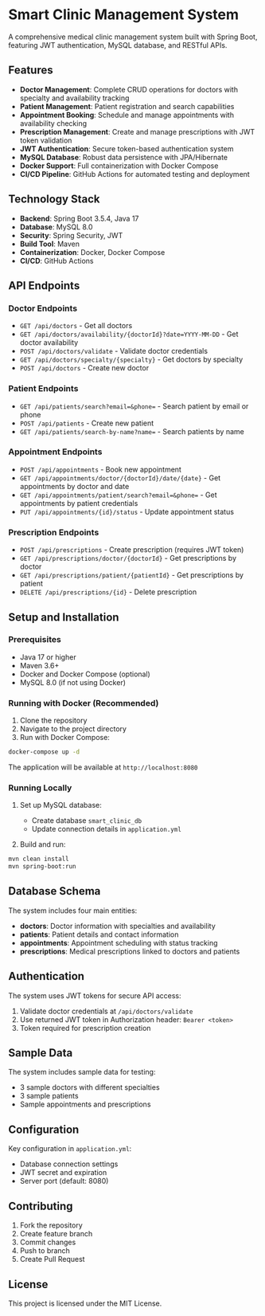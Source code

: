 # Smart Clinic Management System

A comprehensive medical clinic management system built with Spring Boot, featuring JWT authentication, MySQL database, and RESTful APIs.

## Features

- **Doctor Management**: Complete CRUD operations for doctors with specialty and availability tracking
- **Patient Management**: Patient registration and search capabilities
- **Appointment Booking**: Schedule and manage appointments with availability checking
- **Prescription Management**: Create and manage prescriptions with JWT token validation
- **JWT Authentication**: Secure token-based authentication system
- **MySQL Database**: Robust data persistence with JPA/Hibernate
- **Docker Support**: Full containerization with Docker Compose
- **CI/CD Pipeline**: GitHub Actions for automated testing and deployment

## Technology Stack

- **Backend**: Spring Boot 3.5.4, Java 17
- **Database**: MySQL 8.0
- **Security**: Spring Security, JWT
- **Build Tool**: Maven
- **Containerization**: Docker, Docker Compose
- **CI/CD**: GitHub Actions

## API Endpoints

### Doctor Endpoints

- `GET /api/doctors` - Get all doctors
- `GET /api/doctors/availability/{doctorId}?date=YYYY-MM-DD` - Get doctor availability
- `POST /api/doctors/validate` - Validate doctor credentials
- `GET /api/doctors/specialty/{specialty}` - Get doctors by specialty
- `POST /api/doctors` - Create new doctor

### Patient Endpoints

- `GET /api/patients/search?email=&phone=` - Search patient by email or phone
- `POST /api/patients` - Create new patient
- `GET /api/patients/search-by-name?name=` - Search patients by name

### Appointment Endpoints

- `POST /api/appointments` - Book new appointment
- `GET /api/appointments/doctor/{doctorId}/date/{date}` - Get appointments by doctor and date
- `GET /api/appointments/patient/search?email=&phone=` - Get appointments by patient credentials
- `PUT /api/appointments/{id}/status` - Update appointment status

### Prescription Endpoints

- `POST /api/prescriptions` - Create prescription (requires JWT token)
- `GET /api/prescriptions/doctor/{doctorId}` - Get prescriptions by doctor
- `GET /api/prescriptions/patient/{patientId}` - Get prescriptions by patient
- `DELETE /api/prescriptions/{id}` - Delete prescription

## Setup and Installation

### Prerequisites

- Java 17 or higher
- Maven 3.6+
- Docker and Docker Compose (optional)
- MySQL 8.0 (if not using Docker)

### Running with Docker (Recommended)

1. Clone the repository
2. Navigate to the project directory
3. Run with Docker Compose:

```bash
docker-compose up -d
```

The application will be available at `http://localhost:8080`

### Running Locally

1. Set up MySQL database:
   - Create database `smart_clinic_db`
   - Update connection details in `application.yml`

2. Build and run:
```bash
mvn clean install
mvn spring-boot:run
```

## Database Schema

The system includes four main entities:

- **doctors**: Doctor information with specialties and availability
- **patients**: Patient details and contact information  
- **appointments**: Appointment scheduling with status tracking
- **prescriptions**: Medical prescriptions linked to doctors and patients

## Authentication

The system uses JWT tokens for secure API access:

1. Validate doctor credentials at `/api/doctors/validate`
2. Use returned JWT token in Authorization header: `Bearer <token>`
3. Token required for prescription creation

## Sample Data

The system includes sample data for testing:
- 3 sample doctors with different specialties
- 3 sample patients
- Sample appointments and prescriptions

## Configuration

Key configuration in `application.yml`:
- Database connection settings
- JWT secret and expiration
- Server port (default: 8080)

## Contributing

1. Fork the repository
2. Create feature branch
3. Commit changes
4. Push to branch
5. Create Pull Request

## License

This project is licensed under the MIT License.